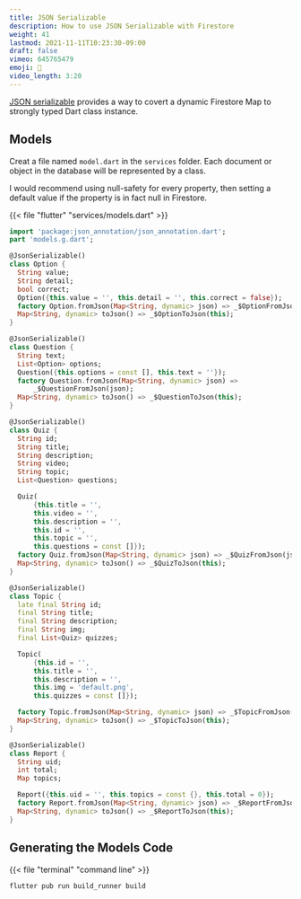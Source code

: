 ```yaml
---
title: JSON Serializable
description: How to use JSON Serializable with Firestore
weight: 41
lastmod: 2021-11-11T10:23:30-09:00
draft: false
vimeo: 645765479
emoji: 🗿
video_length: 3:20
---
```


[JSON serializable](https://pub.dev/packages/json_serializable) provides a way to covert a dynamic Firestore Map to strongly typed Dart class instance.

## Models

Creat a file named `model.dart` in the `services` folder. Each document or object in the database will be represented by a class.

I would recommend using null-safety for every property, then setting a default value if the property is in fact null in Firestore.

{{< file "flutter" "services/models.dart" >}}
```dart
import 'package:json_annotation/json_annotation.dart';
part 'models.g.dart';

@JsonSerializable()
class Option {
  String value;
  String detail;
  bool correct;
  Option({this.value = '', this.detail = '', this.correct = false});
  factory Option.fromJson(Map<String, dynamic> json) => _$OptionFromJson(json);
  Map<String, dynamic> toJson() => _$OptionToJson(this);
}

@JsonSerializable()
class Question {
  String text;
  List<Option> options;
  Question({this.options = const [], this.text = ''});
  factory Question.fromJson(Map<String, dynamic> json) =>
      _$QuestionFromJson(json);
  Map<String, dynamic> toJson() => _$QuestionToJson(this);
}

@JsonSerializable()
class Quiz {
  String id;
  String title;
  String description;
  String video;
  String topic;
  List<Question> questions;

  Quiz(
      {this.title = '',
      this.video = '',
      this.description = '',
      this.id = '',
      this.topic = '',
      this.questions = const []});
  factory Quiz.fromJson(Map<String, dynamic> json) => _$QuizFromJson(json);
  Map<String, dynamic> toJson() => _$QuizToJson(this);
}

@JsonSerializable()
class Topic {
  late final String id;
  final String title;
  final String description;
  final String img;
  final List<Quiz> quizzes;

  Topic(
      {this.id = '',
      this.title = '',
      this.description = '',
      this.img = 'default.png',
      this.quizzes = const []});

  factory Topic.fromJson(Map<String, dynamic> json) => _$TopicFromJson(json);
  Map<String, dynamic> toJson() => _$TopicToJson(this);
}

@JsonSerializable()
class Report {
  String uid;
  int total;
  Map topics;

  Report({this.uid = '', this.topics = const {}, this.total = 0});
  factory Report.fromJson(Map<String, dynamic> json) => _$ReportFromJson(json);
  Map<String, dynamic> toJson() => _$ReportToJson(this);
}
```

## Generating the Models Code

{{< file "terminal" "command line" >}}
```bash
flutter pub run build_runner build
```